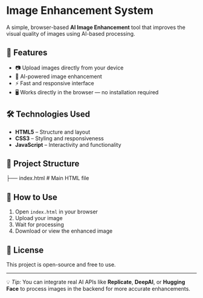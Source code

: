 # Image Enhancement System

A simple, browser-based **AI Image Enhancement** tool that improves the visual quality of images using AI-based processing.

## 🚀 Features
- 📷 Upload images directly from your device  
- 🎯 AI-powered image enhancement  
- ⚡ Fast and responsive interface  
- 🖥 Works directly in the browser — no installation required  

## 🛠 Technologies Used
- **HTML5** – Structure and layout  
- **CSS3** – Styling and responsiveness  
- **JavaScript** – Interactivity and functionality  

## 📂 Project Structure

├── index.html # Main HTML file


## 📸 How to Use
1. Open `index.html` in your browser  
2. Upload your image  
3. Wait for processing  
4. Download or view the enhanced image  

## 📜 License
This project is open-source and free to use.

---
💡 *Tip:* You can integrate real AI APIs like **Replicate**, **DeepAI**, or **Hugging Face** to process images in the backend for more accurate enhancements.

